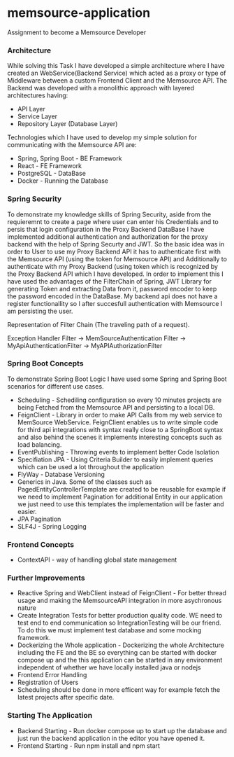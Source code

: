 # memsource-application
Assignment to become a Memsource Developer

### Architecture

While solving this Task I have developed a simple architecture where I have created an WebService(Backend Service) which acted as a proxy or type of Middleware 
between a custom Frontend Client and the Memsource API. 
The Backend was developed with a monolithic approach with layered architectures having:
  - API Layer
  - Service Layer
  - Repository Layer (Database Layer)

Technologies which I have used to develop my simple solution for communicating with the Memsource API are:
  - Spring, Spring Boot - BE Framework
  - React - FE Framework
  - PostgreSQL - DataBase
  - Docker - Running the Database

### Spring Security

To demonstrate my knowledge skills of Spring Security, aside from the requieremnt to create a page where user can enter his Credentials and to persis
that login configuration in the Proxy Backend DataBase I have implemented additional authentication and authorization for the proxy backend with the help of
Spring Securty and JWT. So the basic idea was in order to User to use my Proxy Backend API it has to authenticate first with the Memsource API (using the token
for Memsource API) and Additionally to authenticate with my Proxy Backend (using token which is recognized by the Proxy Backend API which I have developed.
In order to implement this I have used the advantages of the FilterChain of Spring, JWT Library for generating Token and extracting Data from it, password
encoder to keep the password encoded in the DataBase. My backend api does not have a register functionallity so I after succesfull authentication with
Memsource I am persisting the user.

Representation of Filter Chain (The traveling path of a request). 

Exception Handler Filter -> MemSourceAuthentication Filter -> MyApiAuthenticationFilter -> MyAPIAuthorizationFilter


### Spring Boot Concepts
To demonstrate Spring Boot Logic I have used some Spring and Spring Boot scenarios for different use cases.

 - Scheduling - Schediling configuration so every 10 minutes projects are being Fetched from the Memsource API and persisting to a local DB.
 - FeignClient - Library in order to make API Calls from my web service to MemSource WebService. FeignClient enables us to write simple code for third api
 integrations with syntax really close to a SpringBoot syntax and also behind the scenes it implements interesting concepts such as load balancing.
 - EventPublishing - Throwing events to implement better Code Isolation
 - Specifiation JPA - Using Criteria Builder to easily implement queries which can be used a lot throughout the application
 - FlyWay - Database Versioning
 - Generics in Java. Some of the classes such as PagedEntityControllerTemplate are created to be reusable for example if we need to implement Pagination 
 for additional Entity in our application we just need to use this templates the implementation will be faster and easier.
 - JPA Pagination
 - SLF4J - Spring Logging

### Frontend Concepts

- ContextAPI - way of handling global state management

### Further Improvements

- Reactive Spring and WebClient instead of FeignClient - For better thread usage and making the MemsourceAPI integration in more asychronous nature
- Create Integration Tests for better production quality code. WE need to test end to end communication so IntegrationTesting will be our friend. To do this
we must implement test database and some mocking framework.
- Dockerizing the Whole application - Dockerizing the whole Architecture including the FE and the BE so everything can be started with docker compose up and 
the this application can be started in any environment independent of whether we have locally installed java or nodejs
- Frontend Error Handling
- Registration of Users
- Scheduling should be done in more efficent way for example fetch the latest projects after specific date.

### Starting The Application

 - Backend Starting - Run docker compose up to start up the database and just run the backend application in the editor you have opened it.
 - Frontend Starting - Run npm install and npm start
